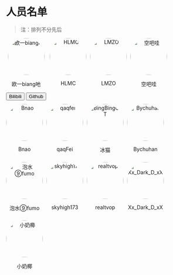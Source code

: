 # 人员名单

> 注：排列不分先后
<div style="display: flex; flex-wrap: wrap; gap: 10px;">
    <div style="text-align: center;">
        <img src="./userImg/o1b.jpg" alt="欧一biang吔" width="100" height="100" style="border-radius: 50%;">
        <p>欧一biang吔</p>
        <button id="bilibutton" onclick="window.location.href = 'https://space.bilibili.com/437161770';">Bilibili</button>
        <button id="gitbutton" onclick="window.location.href = 'https://github.com/Allenkzf';">Github</button>
    </div>
    <!-- 我太累了，不写了。明天再写 -by bbc -->
    <div style="text-align: center;">
        <img src="./userImg/hlmc.jpg" alt="HLMC" width="100" height="100" style="border-radius: 50%;">
        <p>HLMC</p>
    </div>
    <div style="text-align: center;">
        <img src="./userImg/lmz.jpg" alt="LMZO" width="100" height="100" style="border-radius: 50%;">
        <p>LMZO</p>
    </div>
    <div style="text-align: center;">
        <img src="./userImg/kbw.jpg" alt="空吧哇" width="100" height="100" style="border-radius: 50%;">
        <p>空吧哇</p>
    </div>
    <div style="text-align: center;">
        <img src="./userImg/bnao.jpg" alt="Bnao" width="100" height="100" style="border-radius: 50%;">
        <p>Bnao</p>
    </div>
    <div style="text-align: center;">
        <img src="./userImg/qifie.jpg" alt="qaqfei" width="100" height="100" style="border-radius: 50%;">
        <p>qaqFei</p>
    </div>
    <div style="text-align: center;">
        <img src="./userImg/bbc.jpg" alt="BingBingCAT" width="100" height="100" style="border-radius: 50%;">
        <p>冰猫</p>
    </div>
    <div style="text-align: center;">
        <img src="./userImg/bch.jpg" alt="Bychuhan" width="100" height="100" style="border-radius: 50%;">
        <p>Bychuhan</p>
    </div>
    <div style="text-align: center;">
        <img src="./userImg/9.jpg" alt="️泡水⑨fumo" width="100" height="100" style="border-radius: 50%;">
        <p>️泡水⑨fumo</p>
    </div>
    <div style="text-align: center;">
        <img src="./userImg/skyhigh173.jpg" alt="️skyhigh173" width="100" height="100" style="border-radius: 50%;">
        <p>️skyhigh173</p>
    </div>
    <div style="text-align: center;">
        <img src="./userImg/qiaozhi.jpg" alt="️realtvop" width="100" height="100" style="border-radius: 50%;">
        <p>️realtvop</p>
    </div>
    <div style="text-align: center;">
        <img src="./userImg/wssr.jpg" alt="️Xx_Dark_D_xX" width="100" height="100" style="border-radius: 50%;">
        <p>️Xx_Dark_D_xX</p>
    </div>
    <div style="text-align: center;">
        <img src="./userImg/xny.jpg" alt="️小奶椰" width="100" height="100" style="border-radius: 50%;">
        <p>️小奶椰</p>
    </div>
</div>
<!-- 
copy from zywyjsq
copy by bbc
       　  　▃▆█▇▄▖
　 　 　 ▟◤▖　　　◥█▎
   　 ◢◤　 ▐　　　 　▐▉
　 ▗◤　　　▂　▗▖　　▕█▎
　◤　▗▅▖◥▄　▀◣　　█▊
▐　▕▎◥▖◣◤　　　　◢██
█◣　◥▅█▀　　　　▐██◤
▐█▙▂　　     　◢██◤
◥██◣　　　　◢▄◤
 　　▀██▅▇▀


114514 别找了哥们，这次没泄火的渠道了。
 -->

<style>
    #bilibutton {
    height: 20px;
    width: 50px;
    background-color: rgb(50, 155, 230);
    /*按钮边框宽度*/
    border: 0px;
    /*圆角*/
    border-radius: 50px;
    font-size: 13px;
    /*手指-鼠标*/
    cursor: pointer;
    /*颜色-字*/
    color: white;
    /*添加动画*/
    transition: background-color 0.3s ease;
}
/*鼠标悬停事件*/
#bilibutton:hover {
    background-color: rgb(30, 120, 200);
}
#gitbutton {
    height: 20px;
    width: 50px;
    background-color: rgb(0, 0, 0);
    /*按钮边框宽度*/
    border: 0px;
    /*圆角*/
    border-radius: 50px;
    font-size: 13px;
    /*手指-鼠标*/
    cursor: pointer;
    /*颜色-字*/
    color: white;
    /*添加动画*/
    transition: background-color 0.3s ease;
}
/*鼠标悬停事件*/
#gitbutton:hover {
    background-color: rgb(75, 75, 75);
}
</style>


> 待补充
